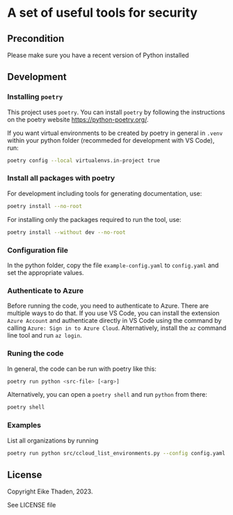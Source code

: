 # A set of useful tools for security

## Precondition

Please make sure you have a recent version of Python installed

## Development

### Installing `poetry`

This project uses `poetry`. You can install `poetry` by following the instructions on the poetry website https://python-poetry.org/.

If you want virtual environments to be created by poetry in general in `.venv` within your python folder (recommeded for development with VS Code), run:

```bash
poetry config --local virtualenvs.in-project true
```

### Install all packages with poetry

For development including tools for generating documentation, use:

```bash
poetry install --no-root
```

For installing only the packages required to run the tool, use:

```bash
poetry install --without dev --no-root
```

### Configuration file

In the python folder, copy the file `example-config.yaml` to `config.yaml` and set the appropriate values.

### Authenticate to Azure

Before running the code, you need to authenticate to Azure. There are multiple ways to do that. If you use VS Code, you can install the extension `Azure Account` and authenticate directly in VS Code using the command by calling `Azure: Sign in to Azure Cloud`. Alternatively, install the `az` command line tool and run `az login`.

### Runing the code

In general, the code can be run with poetry like this:

```bash
poetry run python <src-file> [<arg>]
```

Alternatively, you can open a `poetry shell` and run `python` from there:

```bash
poetry shell
```

### Examples

List all organizations by running

```bash
poetry run python src/ccloud_list_environments.py --config config.yaml
```

## License

Copyright Eike Thaden, 2023.

See LICENSE file

